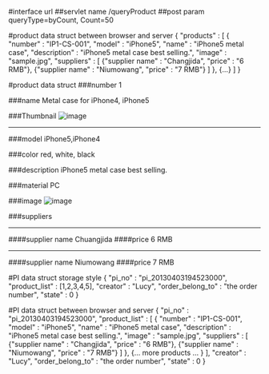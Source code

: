 #interface url
##servlet name
/queryProduct
##post param
queryType=byCount,
Count=50

#product data struct between browser and server
{
    "products" : [
        {
          "number" : "IP1-CS-001",
          "model" : "iPhone5", "name" : "iPhone5 metal case", 
          "description" : "iPhone5 metal case best selling.",
          "image" : "sample.jpg",
          "suppliers" : [
              {"supplier name" : "Changjida", "price" : "6 RMB"},
              {"supplier name" : "Niumowang", "price" : "7 RMB"}
          ]
        },
        {...}
    ]
}


#product data struct
###number
1

###name
Metal case for iPhone4, iPhone5

###Thumbnail
![image](sample.jpg)

********
###model
iPhone5,iPhone4


###color
red, white, black

###description
iPhone5 metal case best selling.

###material
PC

###image
![image](sample.jpg)

###suppliers
********
####supplier name
Chuangjida
####price
6 RMB
********
####supplier name
Niumowang
####price
7 RMB

#PI data struct storage style
{
    "pi_no" : "pi_20130403194523000",
    "product_list" : [1,2,3,4,5],
    "creator" : "Lucy",
    "order_belong_to" : "the order number",
    "state" : 0
}

#PI data struct between browser and server
{
    "pi_no" : "pi_20130403194523000",
    "product_list" : [
        {
          "number" : "IP1-CS-001",
          "model" : "iPhone5", "name" : "iPhone5 metal case", 
          "description" : "iPhone5 metal case best selling.",
          "image" : "sample.jpg",
          "suppliers" : [
              {"supplier name" : "Changjida", "price" : "6 RMB"},
              {"supplier name" : "Niumowang", "price" : "7 RMB"}
          ]
        },
        {… more products … }
    ],
    "creator" : "Lucy",
    "order_belong_to" : "the order number",
    "state" : 0
}